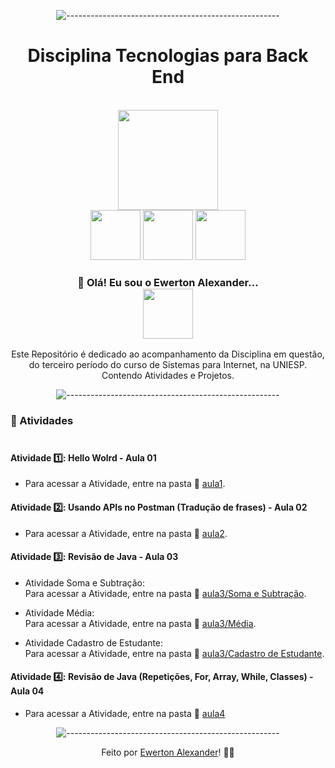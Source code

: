 <div align="center">


 ![-----------------------------------------------------](https://raw.githubusercontent.com/andreasbm/readme/master/assets/lines/rainbow.png)

 <h1>Disciplina Tecnologias para Back End</h1><br><img src="https://www.iesp.edu.br/images/og_imagem.jpg" width=160><br>

 <img src="https://cdn.freebiesupply.com/logos/thumbs/2x/java-logo.png" width=80>
 <img src="https://e4developer.com/wp-content/uploads/2018/01/spring-boot.png" width=80>
 <img src="https://dev.socialidnow.com/images/1/16/Postman.png" width=80>
 
 <h3>👋 Olá! Eu sou o Ewerton Alexander... <br><img src="https://data.bloggif.com/distant/user/store/8/c/6/6/4be784d31f3f96a157dd14094c1766c8.gif" width=80></h3>
  
  Este Repositório é dedicado ao acompanhamento da Disciplina em questão, do terceiro período do curso de Sistemas para Internet, na UNIESP. Contendo Atividades e Projetos.
 
 ![-----------------------------------------------------](https://raw.githubusercontent.com/andreasbm/readme/master/assets/lines/rainbow.png)
 
 </div>
 
 ### 🧾 Atividades<br><br>

#### Atividade 1️⃣: Hello Wolrd - Aula 01

  - Para acessar a Atividade, entre na pasta  📁 <a href="https://github.com/Ewertonalex/Disciplina-Tecnologias-para-BackEnd/tree/main/aula1" target="_blank">aula1</a>.
  
#### Atividade 2️⃣: Usando APIs no Postman (Tradução de frases) - Aula 02

  - Para acessar a Atividade, entre na pasta  📁 <a href="https://github.com/Ewertonalex/Disciplina-Tecnologias-para-BackEnd/tree/main/aula2" target="_blank">aula2</a>.

#### Atividade 3️⃣: Revisão de Java - Aula 03

  - Atividade Soma e Subtração:<br>
  Para acessar a Atividade, entre na pasta  📁 <a href="https://github.com/Ewertonalex/Disciplina-Tecnologias-para-BackEnd/tree/main/aula3/Soma%20e%20Subtra%C3%A7%C3%A3o" target="_blank">aula3/Soma e Subtração</a>.
  
  - Atividade Média:<br>
  Para acessar a Atividade, entre na pasta  📁 <a href="https://github.com/Ewertonalex/Disciplina-Tecnologias-para-BackEnd/tree/main/aula3/M%C3%A9dia" target="_blank">aula3/Média</a>.
  
  - Atividade Cadastro de Estudante:<br>
  Para acessar a Atividade, entre na pasta  📁 <a href="https://github.com/Ewertonalex/Disciplina-Tecnologias-para-BackEnd/tree/main/aula3/Cadastro%20de%20Estudante" target="_blank">aula3/Cadastro de Estudante</a>.
  
  #### Atividade 4️⃣: Revisão de Java (Repetições, For, Array, While, Classes) - Aula 04
  
   - Para acessar a Atividade, entre na pasta  📁 <a href="https://github.com/Ewertonalex/Disciplina-Tecnologias-para-BackEnd/tree/main/aula4" target="_blank">aula4</a>
         
<div align="center">
  
![-----------------------------------------------------](https://raw.githubusercontent.com/andreasbm/readme/master/assets/lines/rainbow.png)


  
  Feito por <a href="https://www.linkedin.com/in/ewerton-alexander-780869232/" target="_blank">Ewerton Alexander</a>!
    <g-emoji class="g-emoji" alias="wave" fallback-src="https://github.githubassets.com/images/icons/emoji/unicode/1f44b.png">👨‍🚀</g-emoji><br>
  
  </div>
